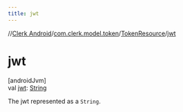 ```yaml
---
title: jwt
---
```

//[Clerk Android](../../../index.html)/[com.clerk.model.token](../index.html)/[TokenResource](index.html)/[jwt](jwt.html)



# jwt



[androidJvm]\
val [jwt](jwt.html): [String](https://kotlinlang.org/api/latest/jvm/stdlib/kotlin-stdlib/kotlin/-string/index.html)



The jwt represented as a `String`.




